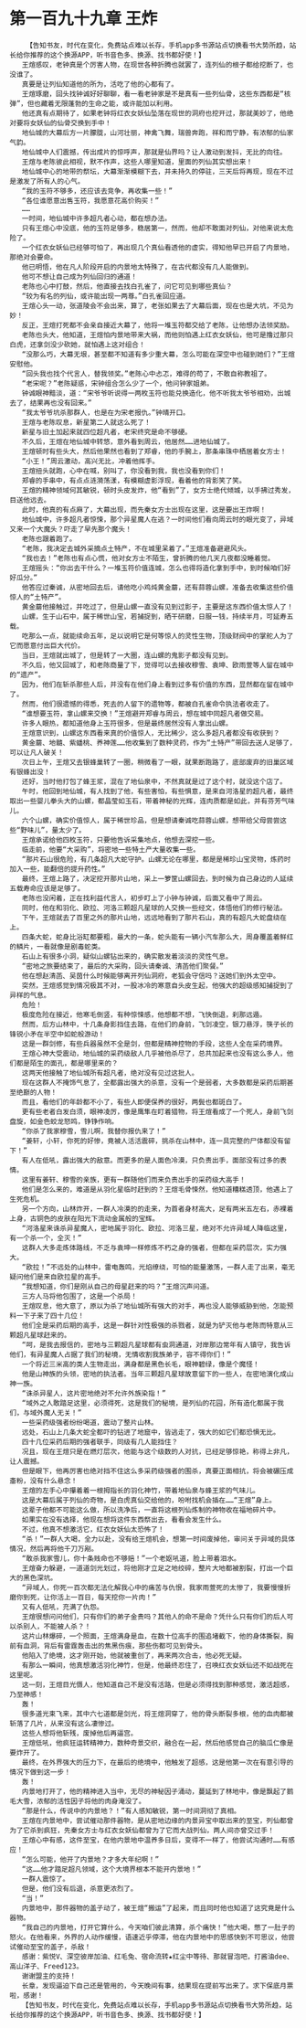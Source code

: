 # 第一百九十九章 王炸
        【告知书友，时代在变化，免费站点难以长存，手机app多书源站点切换看书大势所趋，站长给你推荐的这个换源APP，听书音色多、换源、找书都好使！】
       王煊感叹，老钟真是个厉害人物，在现世各种折腾也就罢了，连列仙的根子都给挖断了，也没谁了。
       真要是让列仙知道他的所为，活吃了他的心都有了。
       王煊琢磨，回头找钟诚好好聊聊，看一看老钟家是不是真有一些列仙骨，这些东西都是“核弹”，但也藏着无限蓬勃的生命之能，或许能加以利用。
       他还真有点期待了，如果老钟将红衣女妖仙坠落在现世的洞府也挖开过，那就美妙了，他绝对要将女妖仙的仙骨交换到手中！
       地仙城的大幕后方一片朦胧，山河壮丽，神禽飞舞，瑞兽奔跑，祥和而宁静，有浓郁的仙家气韵。
       地仙城中人们震撼，传出成片的惊呼声，那就是仙界吗？让人激动到发抖，无比的向往。
       王煊与老陈彼此相视，默不作声，这些人哪里知道，里面的列仙其实想出来！
       地仙城中心的地带的祭坛，大幕渐渐模糊下去，并未持久的停驻，三天后将再现，现在不过是激发了所有人的心气。
       “我的玉符不够多，还应该去竞争，再收集一些！”
       “各位谁愿意出售玉符，我愿意花高价购买！”
       ……
       一时间，地仙城中许多超凡者心动，都在想办法。
       只有王煊心中没底，他的玉符足够多，稳居第一，然而，他却不敢面对列仙，对他来说太危险了。
       一个红衣女妖仙已经够可怕了，再出现几个真仙看透他的虚实，得知他早已开启了内景地，那绝对会要命。
       他已明悟，他在凡人阶段开启的内景地太特殊了，在古代都没有几人能做到。
       他可不想让自己成为列仙回归的通道！
       老陈也心中打鼓，然后，他直接去找白孔雀了，问它可见到哪些真仙？
       “较为有名的列仙，或许能出现一两尊。”白孔雀回应道。
       王煊心头一动，张道陵会不会出来，算了，老张如果去了大幕后面，现在也是大坑，不见为妙！
       反正，王煊打死都不会亲自接近大幕了，他将一堆玉符都交给了老陈，让他想办法领奖励。
       老陈也头大，他知道，王煊怕内景地带来大祸，而他则怕遇上红衣女妖仙，他可是撸过那只白虎，还拿剑没少砍她，就怕遇上这对组合！
       “没那么巧，大幕无垠，甚至都不知道有多少重大幕，怎么可能在深空中也碰到她们？”王煊安慰他。
       “回头我也找个代言人，替我领奖。”老陈心中忐忑，难得的苟了，不敢自称教祖了。
       “老宋呢？”老陈疑惑，宋钟组合怎么少了一个，他问钟家姐弟。
       钟诚眼神黯淡，道：“宋爷爷听说得一两枚玉符也能兑换造化，他不听我太爷爷相劝，出城去了，结果再也没有回来。”
       “我太爷爷坑杀那群人，也是在为宋老报仇。”钟晴开口。
       王煊与老陈叹息，新星第二人就这么死了！
       新星与旧土加起来就四位超凡者，老宋终究是命不够硬。
       不久后，王煊在地仙城中转悠，意外看到周云，他居然……进地仙城了。
       王煊顿时有些头大，然后他果然也看到了郑睿，他的手腕上，那条串珠中栖居着女方士！
       “小王！”周云激动，高兴无比，冲着他挥手。
       王煊扭头就跑，心中在喊，别叫了，你没看到我，我也没看到你们！
       郑睿的手串中，有点点涟漪荡漾，有模糊虚影浮现，看着他的背影笑了笑。
       王煊的精神领域何其敏锐，顿时头皮发炸，他“看到”了，女方士绝代倾城，以手拂过秀发，目送他远去。
       此时，他真的有点麻了，大幕出现，而先秦女方士出现在这里，这是要出王炸啊！
       地仙城中，许多超凡者惊悚，那个异星魔人在逃？一时间他们看向周云时的眼光变了，异域又来一个大魔头？吓走了早先那个魔头！
       老陈也跟着跑了。
       “老陈，我决定去城外采摘点土特产，不在城里呆着了。”王煊准备避避风头。
       “我也去！”老陈也有点心慌，他对女方士不陌生，曾折腾的他几天几夜都没睡着觉。
       王煊摇头：“你出去干什么？一堆玉符价值连城，怎么也得将造化拿到手中，到时候咱们好好瓜分。”
       他答应过秦诚，从密地回去后，请他吃小鸡炖黄金蘑，还有蒜蓉山螺，准备去收集这些价值惊人的“土特产”。
       黄金蘑他接触过，并吃过了，但是山螺一直没有见到过影子，主要是这东西价值太惊人了！
       山螺，生于山石中，属于稀世山宝，若捕捉到，晒干研磨，日服一钱，持续半月，可延寿五载。
       吃那么一点，就能续命五年，足以说明它是何等惊人的灵性生物，顶级财阀中的掌舵人为了它而愿意付出巨大代价。
       当日，王煊就出城了，但是转了一大圈，连山螺的鬼影子都没有见到。
       不久后，他又回城了，和老陈商量了下，觉得可以去接收穆雪、袁坤、欧雨萱等人留在城中的“遗产”。
       因为，他们在斩杀那些人后，并没有在他们身上看到过多有价值的东西，显然都在留在城中了。
       然而，他们很遗憾的得悉，死去的人留下的遗物等，都被白孔雀命令执法者收走了。
       “谁想要玉符，拿山螺来交换！”王煊避开郑睿与周云，想在城中同超凡者做交易。
       许多人眼热，都知道他身上玉符很多，但是最终居然没有人拿出山螺。
       王煊意识到，山螺这东西看来真的价值惊人，无比稀少，这么多超凡者都没有收获到？
       黄金蘑、地髓、紫蟠桃、养神莲……他收集到了数种灵药，作为“土特产”带回去送人足够了，可以让凡人破关！
       次日上午，王煊又去银蜂巢转了一圈，稍微看了一眼，就果断跑路了，底部废弃的旧巢区域有银蜂出没！
       还好，当时他打包了蜂王浆，混在了地仙泉中，不然真就是过了这个村，就没这个店了。
       午时，他回到地仙城，有人找到了他，有些害怕，有些惧意，是来自河洛星的超凡者，最终取出一些婴儿拳头大的山螺，都晶莹如玉石，带着神秘的光辉，连肉质都是如此，并有芬芳气味儿。
       六个山螺，确实价值惊人，属于稀世珍品，但是想请秦诚吃蒜蓉山螺，想带给父母尝尝这些“野味儿”，量太少了。
       王煊承诺给他四枚玉符，只要他告诉采集地点，他想去深挖一些。
       临走前，他要“大采购”，将密地一些特土产大量收集一些。
       “那片石山很危险，有几条超凡大蛇守护。山螺无论在哪里，都是是稀珍山宝灵物，炼药时加入一些，能翻倍的提升药性。”
       最终，王煊上路了，决定挖开那片山地，采上一箩筐山螺回去，到时候为自己身边的人延续五载寿命应该是足够了。
       老陈也没闲着，正在找利益代言人，初步盯上了小钟与钟诚，后面又看中了周云。
       同时，他在和羽化、欧拉、河洛三颗超凡星球的人交换一些经文，体悟他们的修行秘法。
       下午，王煊就去了百里之外的那片山地，远远地看到了那片石山，真的有超凡大蛇盘绕在上。
       四条大蛇，蛇身比浴缸都要粗，最大的一条，蛇头能有一辆小汽车那么大，周身覆盖着鲜红的鳞片，一看就像是剧毒蛇类。
       石山上有很多小洞，疑似山螺钻出来的，确实散发着淡淡的灵性气息。
       “密地之旅要结束了，最后的大采购，回头请秦诚、清菡他们聚餐。”
       他在想赵清菡、吴茵什么时候能够离开列仙洞府，老狐会守信吗？送她们到外太空中。
       突然，王煊感觉到情况极其不对，一股冰冷的寒意自头皮生起，他强大的超级感知捕捉到了异样的气息。
       危险！
       极度危险在接近，他寒毛倒竖，有种惊悚感，他想都不想，飞快倒退，刹那远遁。
       然而，后方山林中，十几条身影挡住去路，在他们的身前，飞剑凌空，银刀悬浮，筷子长的锋锐小矛在半空中如蛇般游动！
       这是一群剑修，有些兵器虽然不全是剑，但都是精神控物的手段，这些人全在采药境界。
       王煊心神大受震动，地仙城的采药级敌人几乎被他杀尽了，总共加起来也没有这么多人，他们都是陌生的面孔，都是哪里来的？
       这两天他接触了地仙城所有超凡者，绝对没有见过这批人。
       现在这群人不掩饰气息了，全都露出强大的杀意，没有一个是弱者，大多数都是采药后期甚至绝巅的人物！
       而且，看他们的年龄都不小了，有些人即便保养的很好，两鬓也都斑白了。
       更有些老者白发白须，眼神凌厉，像是鹰隼在盯着猎物，将王煊看成了一个死人，身前飞剑盘旋，如金色蛟龙怒鸣，铮铮作响。
       “你杀了我家穆雪，雪儿啊，我替你报仇来了！”
       “姜轩，小轩，你死的好惨，竟被人活活震碎，挑杀在山林中，连一具完整的尸体都没有留下！”
       有人在低吼，露出强大的敌意。而更多的是人面色冷漠，只负责出手，面部没有过多的表情。
       这里有姜轩、穆雪的亲族，更有一群随他们而来负责出手的采药级大高手！
       他们是怎么来的，难道是从羽化星临时赶到的？王煊毛骨悚然，他知道糟糕透顶，他遇上了生死危机。
       另一个方向，山林炸开，一群人冷漠的的走来，为首者身材高大，足有两米五左右，赤裸着上身，古铜色的皮肤在阳光下流动金属般的宝辉。
       “河洛星来诛杀异星魔人，密地属于羽化、欧拉、河洛三星，绝对不允许异域人降临这里，有一个杀一个，全灭！”
       这群人大多走炼体路线，不乏与袁坤一样修炼不朽之身的强者，但都在采药层次，实力强大。
       “欧拉！”不远处的山林中，雷电轰鸣，光焰缭绕，可怕的能量激荡，一群人走了出来，毫无疑问他们是来自欧拉星的高手。
       “我想知道，你们是刚从自己的母星赶来的吗？”王煊沉声问道。
       三方人马将他包围了，这是一个杀局！
       王煊叹息，他大意了，原以为杀了地仙城所有强大的对手，再也没人能够威胁到他，怎能预料一下子来了四十几位！
       他们全是采药后期的高手，这是一群针对性极强的杀戮者，就是为铲灭他与老陈而特意从三颗超凡星球赶来的。
       “呵，是我去报信的，密地与三颗超凡星球都有虫洞通道，对岸那边常年有人镇守，我告诉他们，有异星魔人占据了我们的秘境，无情收割我族弟子，容不得你们！”
       一个将近三米高的类人生物走出，满身都是黑色长毛，眼神碧绿，像是个魔怪！
       他是山神族的头领，密地的执法者。当年三颗超凡星球故意留下的一些人，在密地演化成山神一族。
       “诛杀异星人，这片密地绝对不允许外族染指！”
       “域外之人敢踏足这里，必须得死，这是我们的秘境，是列仙的花园，所有造化都属于我们，与域外魔人无关！”
       一些采药级强者纷纷喝道，震动了整片山林。
       远处，石山上几条大蛇全都吓的钻进了地窟中，皆逃走了，强大的如它们都恐惧无比。
       四十几位采药后期的强者联手，同级有几人能挡住？
       况且，现在王煊只是在燃灯层次，他能与这个级数的人对抗，已经足够惊艳，称得上非凡，让人震撼。
       但是眼下，他再厉害也绝对挡不住这么多采药级强者的围杀，真要正面相抗，将会被碾压成齑粉，没有什么悬念！
       王煊的左手心中攥着着一根拇指长的羽化神竹，带着地仙泉与蜂王浆的气味儿。
       这是大幕后属于列仙的奇物，是白虎真仙交给他的，吩咐找机会插在……“王煊”身上。
       这辈子他都不可能这么做，所以洗净后，一直将这根列仙炼制的神物收在福地碎片中。
       如果实在没有选择，他现在想将这件东西祭出去，看看会发生什么。
       不过，他真不想激活它，红衣女妖仙太恐怖了！
       “杀！”一群人大喝，全力以赴，没有给王煊机会，想第一时间废掉他，审问关于异域的具体情况，然后再将他千刀万剐。
       “敢杀我家雪儿，你十条贱命也不够赔！”一个老妪吼道，脸上带着泪水。
       王煊奋力躲避，一道道剑光划过，将他刚才立足之地绞碎，整片大地都被割裂，打出一个巨大的黑色深坑。
       “异域人，你死一百次都无法化解我心中的痛苦与仇恨，我家雨萱死的太惨了，我要慢慢折磨你到死，让你活上一百日，每天挖你一片肉！”
       又有人低吼，充满了仇怨。
       王煊很想问问他们，只有你们的弟子金贵吗？其他人的命不是命？凭什么只有你们的后人可以杀别人，不能被人杀？！
       这片山林爆碎，一个照面，王煊满身是血，在数十位高手的围追堵截下，他的身体撕裂，胸前有血洞，背后有雷霆轰击出的焦黑伤痕，那些伤都可见到骨头。
       他陷入了绝境，这才刚开始，他就被重创了，再来两次合击，他必死无疑。
       有那么一瞬间，他真想激活羽化神竹，但是，他最终忍住了，召唤红衣女妖仙还不如战死在这里呢。
       这一刻，王煊目光慑人，他知道自己不是没有活路，但是必须得找到那种感觉，激活超感，乃至神感！
       轰！
       很多道光束飞来，其中六七道都是剑光，将王煊洞穿了，他的骨头断裂多根，他的血肉都被斩落了几片，从来没有这么凄惨过。
       这些人想将他斩残，废掉他后再逼宫。
       王煊低吼，他疯狂运转精神力，数种奇景交织，融合在一起，然后他感觉自己的脑瓜仁像是要炸开了。
       最终，在外界强大的压力下，在最后的绝境中，他触发了超感，这是他第一次在有意引导的情况下做到这一步！
       轰！
       内景地打开了，他的精神进入当中，无尽的神秘因子涌动，蔓延到了林地中，像是飘起了鹅毛大雪，浓郁的活性因子将他的肉身淹没了。
       “那是什么，传说中的内景地？！”有人感知敏锐，第一时间洞彻了真相。
       王煊在内景地中，尝试催动那件器物，是从密地边缘的内景异宝中取出来的至宝，列仙都曾为了它杀到疯狂，先秦女方士与红衣女妖仙都曾为了它而大战列仙，两人间亦曾交过手！
       王煊心中有感，这件至宝，在他内景地中温养多日后，变得不一样了，他尝试沟通时……有感应！
       “怎么可能，他开了内景地？才多大年纪啊！”
       “这……他才踏足超凡领域，这个大境界根本不能开内景地！”
       一群人震惊了。
       但是，他们没有后退，杀意更浓烈了。
       “当！”
       内景地中，那件器物的盖子动了，被王煊“搬运”了起来，而且同时他也知道了这究竟是什么器物。
       “我自己的内景地，打开它算什么，今天咱们彼此清算，杀个痛快！”他大喝，憋了一肚子的怒火。在他看来，外界的人动作缓慢，语速近乎停滞，他在内景地中的思感快到不可思议，他尝试催动至宝的盖子，杀敌！
       感谢：紫悦V、深空彼岸加油、红毛兔、宿命流转★红尘中等待、那就冒泡吧，打酱油dee、高山洋子、Freed123。
       谢谢盟主的支持！
       长章，发现逼迫下自己还是管用的，今天晚间有事，结果现在提前写出来了。求下保底月票啦，感谢！
       【告知书友，时代在变化，免费站点难以长存，手机app多书源站点切换看书大势所趋，站长给你推荐的这个换源APP，听书音色多、换源、找书都好使！】